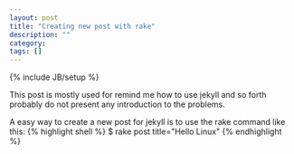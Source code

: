 ```yaml
---
layout: post
title: "Creating new post with rake"
description: ""
category: 
tags: []
---
```

{% include JB/setup %}

This post is mostly used for remind me how to use jekyll and so forth
probably do not present any introduction to the problems.

A easy way to create a new post for jekyll is to use the rake command like
this:
{% highlight shell %}
$ rake post title="Hello Linux"
{% endhighlight %}


